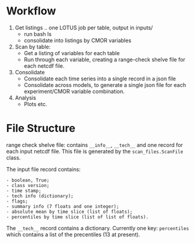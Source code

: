 


Workflow
========

1. Get listings .. one LOTUS job per table, output in inputs/
    - run bash ls
    - consolidate into listings by CMOR variables
1. Scan by table:
    - Get a listing of variables for each table
    - Run through each variable, creating a range-check shelve file for each netcdf file.
3. Consolidate
    - Consolidate each time series into a single record in a json file
    - Consolidate across models, to generate a single json file for each experiment/CMOR variable combination.
4. Analysis
    - Plots etc.

File Structure
==============

range check shelve file: contains `__info__`, `__tech__` and one record for each input netcdf file. This file is generated by the `scan_files.ScanFile` class.

The input file record contains:

    - boolean, True;
    - class version;
    - time stamp;
    - tech info (dictionary);
    - flags;
    - summary info (7 floats and one integer);
    - absolute mean by time slice (list of floats);
    - percentiles by time slice (list of list of floats).

The `__tech__` record contains a dictionary. Currently one key: `percentiles` which contains a list of the precentiles (13 at present).




